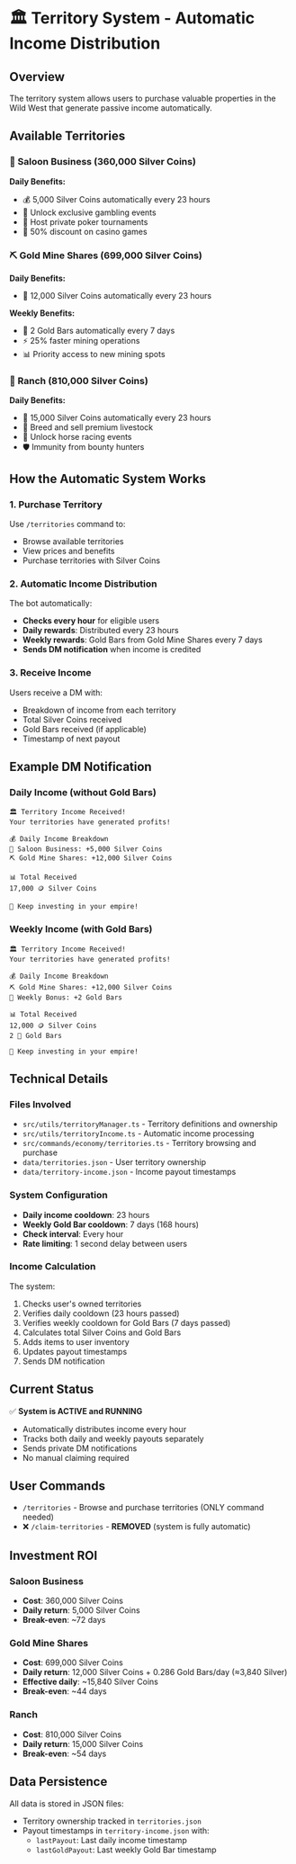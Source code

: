 # 🏛️ Territory System - Automatic Income Distribution

## Overview
The territory system allows users to purchase valuable properties in the Wild West that generate passive income automatically.

## Available Territories

### 🍺 Saloon Business (360,000 Silver Coins)
**Daily Benefits:**
- 💰 5,000 Silver Coins automatically every 23 hours
- 🎰 Unlock exclusive gambling events
- 👥 Host private poker tournaments
- 🍻 50% discount on casino games

### ⛏️ Gold Mine Shares (699,000 Silver Coins)
**Daily Benefits:**
- 💎 12,000 Silver Coins automatically every 23 hours

**Weekly Benefits:**
- 🥇 2 Gold Bars automatically every 7 days
- ⚡ 25% faster mining operations
- 📊 Priority access to new mining spots

### 🐴 Ranch (810,000 Silver Coins)
**Daily Benefits:**
- 🌾 15,000 Silver Coins automatically every 23 hours
- 🐄 Breed and sell premium livestock
- 🏇 Unlock horse racing events
- 🛡️ Immunity from bounty hunters

## How the Automatic System Works

### 1. Purchase Territory
Use `/territories` command to:
- Browse available territories
- View prices and benefits
- Purchase territories with Silver Coins

### 2. Automatic Income Distribution
The bot automatically:
- **Checks every hour** for eligible users
- **Daily rewards**: Distributed every 23 hours
- **Weekly rewards**: Gold Bars from Gold Mine Shares every 7 days
- **Sends DM notification** when income is credited

### 3. Receive Income
Users receive a DM with:
- Breakdown of income from each territory
- Total Silver Coins received
- Gold Bars received (if applicable)
- Timestamp of next payout

## Example DM Notification

### Daily Income (without Gold Bars)
```
🏛️ Territory Income Received!
Your territories have generated profits!

💰 Daily Income Breakdown
🍺 Saloon Business: +5,000 Silver Coins
⛏️ Gold Mine Shares: +12,000 Silver Coins

📊 Total Received
17,000 🪙 Silver Coins

🤠 Keep investing in your empire!
```

### Weekly Income (with Gold Bars)
```
🏛️ Territory Income Received!
Your territories have generated profits!

💰 Daily Income Breakdown
⛏️ Gold Mine Shares: +12,000 Silver Coins
🥇 Weekly Bonus: +2 Gold Bars

📊 Total Received
12,000 🪙 Silver Coins
2 🥇 Gold Bars

🤠 Keep investing in your empire!
```

## Technical Details

### Files Involved
- `src/utils/territoryManager.ts` - Territory definitions and ownership
- `src/utils/territoryIncome.ts` - Automatic income processing
- `src/commands/economy/territories.ts` - Territory browsing and purchase
- `data/territories.json` - User territory ownership
- `data/territory-income.json` - Income payout timestamps

### System Configuration
- **Daily income cooldown**: 23 hours
- **Weekly Gold Bar cooldown**: 7 days (168 hours)
- **Check interval**: Every hour
- **Rate limiting**: 1 second delay between users

### Income Calculation
The system:
1. Checks user's owned territories
2. Verifies daily cooldown (23 hours passed)
3. Verifies weekly cooldown for Gold Bars (7 days passed)
4. Calculates total Silver Coins and Gold Bars
5. Adds items to user inventory
6. Updates payout timestamps
7. Sends DM notification

## Current Status
✅ **System is ACTIVE and RUNNING**
- Automatically distributes income every hour
- Tracks both daily and weekly payouts separately
- Sends private DM notifications
- No manual claiming required

## User Commands
- `/territories` - Browse and purchase territories (ONLY command needed)
- ❌ `/claim-territories` - **REMOVED** (system is fully automatic)

## Investment ROI

### Saloon Business
- **Cost**: 360,000 Silver Coins
- **Daily return**: 5,000 Silver Coins
- **Break-even**: ~72 days

### Gold Mine Shares
- **Cost**: 699,000 Silver Coins
- **Daily return**: 12,000 Silver Coins + 0.286 Gold Bars/day (≈3,840 Silver)
- **Effective daily**: ~15,840 Silver Coins
- **Break-even**: ~44 days

### Ranch
- **Cost**: 810,000 Silver Coins
- **Daily return**: 15,000 Silver Coins
- **Break-even**: ~54 days

## Data Persistence
All data is stored in JSON files:
- Territory ownership tracked in `territories.json`
- Payout timestamps in `territory-income.json` with:
  - `lastPayout`: Last daily income timestamp
  - `lastGoldPayout`: Last weekly Gold Bar timestamp
